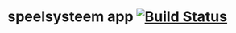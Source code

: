 # speelsysteem app [![Build Status](https://travis-ci.org/speelsysteem/app.svg?branch=master)](https://travis-ci.org/speelsysteem/app)

